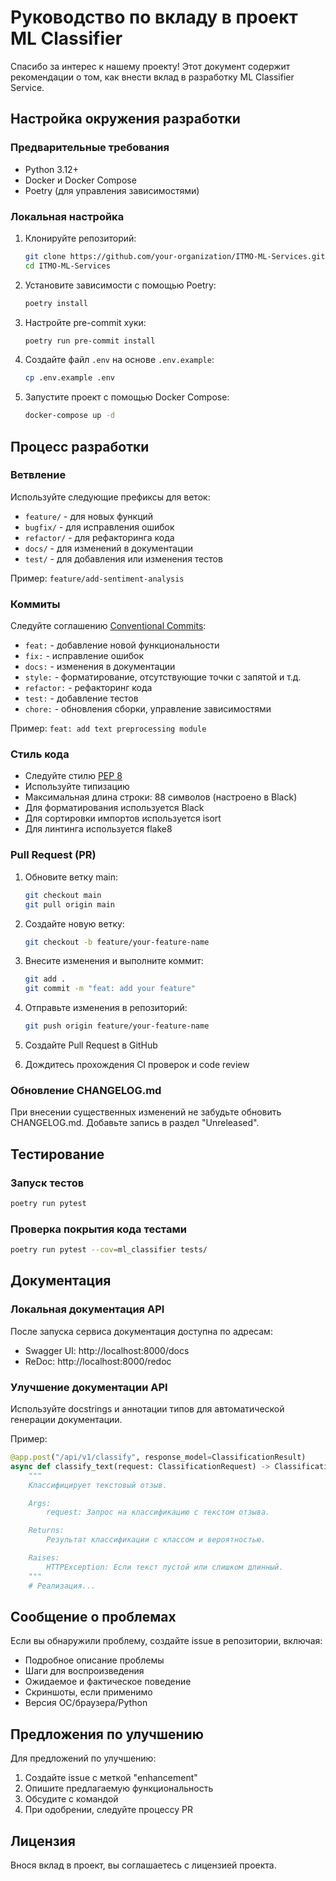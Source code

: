 # Руководство по вкладу в проект ML Classifier

Спасибо за интерес к нашему проекту! Этот документ содержит рекомендации о том, как внести вклад в разработку ML Classifier Service.

## Настройка окружения разработки

### Предварительные требования
- Python 3.12+
- Docker и Docker Compose
- Poetry (для управления зависимостями)

### Локальная настройка
1. Клонируйте репозиторий:
   ```bash
   git clone https://github.com/your-organization/ITMO-ML-Services.git
   cd ITMO-ML-Services
   ```

2. Установите зависимости с помощью Poetry:
   ```bash
   poetry install
   ```

3. Настройте pre-commit хуки:
   ```bash
   poetry run pre-commit install
   ```

4. Создайте файл `.env` на основе `.env.example`:
   ```bash
   cp .env.example .env
   ```

5. Запустите проект с помощью Docker Compose:
   ```bash
   docker-compose up -d
   ```

## Процесс разработки

### Ветвление

Используйте следующие префиксы для веток:
- `feature/` - для новых функций
- `bugfix/` - для исправления ошибок
- `refactor/` - для рефакторинга кода
- `docs/` - для изменений в документации
- `test/` - для добавления или изменения тестов

Пример: `feature/add-sentiment-analysis`

### Коммиты

Следуйте соглашению [Conventional Commits](https://www.conventionalcommits.org/):
- `feat:` - добавление новой функциональности
- `fix:` - исправление ошибок
- `docs:` - изменения в документации
- `style:` - форматирование, отсутствующие точки с запятой и т.д.
- `refactor:` - рефакторинг кода
- `test:` - добавление тестов
- `chore:` - обновления сборки, управление зависимостями

Пример: `feat: add text preprocessing module`

### Стиль кода

- Следуйте стилю [PEP 8](https://www.python.org/dev/peps/pep-0008/)
- Используйте типизацию
- Максимальная длина строки: 88 символов (настроено в Black)
- Для форматирования используется Black
- Для сортировки импортов используется isort
- Для линтинга используется flake8

### Pull Request (PR)

1. Обновите ветку main:
   ```bash
   git checkout main
   git pull origin main
   ```

2. Создайте новую ветку:
   ```bash
   git checkout -b feature/your-feature-name
   ```

3. Внесите изменения и выполните коммит:
   ```bash
   git add .
   git commit -m "feat: add your feature"
   ```

4. Отправьте изменения в репозиторий:
   ```bash
   git push origin feature/your-feature-name
   ```

5. Создайте Pull Request в GitHub

6. Дождитесь прохождения CI проверок и code review

### Обновление CHANGELOG.md

При внесении существенных изменений не забудьте обновить CHANGELOG.md.
Добавьте запись в раздел "Unreleased".

## Тестирование

### Запуск тестов

```bash
poetry run pytest
```

### Проверка покрытия кода тестами

```bash
poetry run pytest --cov=ml_classifier tests/
```

## Документация

### Локальная документация API

После запуска сервиса документация доступна по адресам:
- Swagger UI: http://localhost:8000/docs
- ReDoc: http://localhost:8000/redoc

### Улучшение документации API

Используйте docstrings и аннотации типов для автоматической генерации документации.

Пример:
```python
@app.post("/api/v1/classify", response_model=ClassificationResult)
async def classify_text(request: ClassificationRequest) -> ClassificationResult:
    """
    Классифицирует текстовый отзыв.

    Args:
        request: Запрос на классификацию с текстом отзыва.

    Returns:
        Результат классификации с классом и вероятностью.

    Raises:
        HTTPException: Если текст пустой или слишком длинный.
    """
    # Реализация...
```

## Сообщение о проблемах

Если вы обнаружили проблему, создайте issue в репозитории, включая:
- Подробное описание проблемы
- Шаги для воспроизведения
- Ожидаемое и фактическое поведение
- Скриншоты, если применимо
- Версия ОС/браузера/Python

## Предложения по улучшению

Для предложений по улучшению:
1. Создайте issue с меткой "enhancement"
2. Опишите предлагаемую функциональность
3. Обсудите с командой
4. При одобрении, следуйте процессу PR

## Лицензия

Внося вклад в проект, вы соглашаетесь с лицензией проекта.
